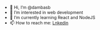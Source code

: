 - 👋 Hi, I’m @dambasb
- 👀 I’m interested in web development
- 🌱 I’m currently learning React and NodeJS
- 📫 How to reach me: [Lnkedin](https://www.linkedin.com/in/damir-kolobari%C4%87-28b15b127/)

<!---
- 💞️ I’m looking to collaborate on [Lnkedin](https://www.linkedin.com/in/damir-kolobari%C4%87-28b15b127/)
dambasb/dambasb is a ✨ special ✨ repository because its `README.md` (this file) appears on your GitHub profile.
You can click the Preview link to take a look at your changes.
--->
